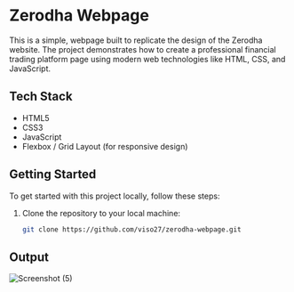 # Zerodha Webpage

This is a simple, webpage built to replicate the design of the Zerodha website. The project demonstrates how to create a professional financial trading platform page using modern web technologies like HTML, CSS, and JavaScript.

## Tech Stack

- HTML5
- CSS3
- JavaScript
- Flexbox / Grid Layout (for responsive design)

## Getting Started

To get started with this project locally, follow these steps:

1. Clone the repository to your local machine:
   ```bash
   git clone https://github.com/viso27/zerodha-webpage.git

## Output
![Screenshot (5)](https://github.com/user-attachments/assets/c360cb8d-8d3d-4a3e-b5f2-ad8186d0151d)



